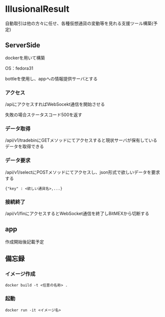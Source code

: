 # IllusionalResult

自動取引は他の方々に任せ、各種仮想通貨の変動等を見れる支援ツール構築(予定)

## ServerSide
dockerを用いて構築

OS：fedora31

bottleを使用し、appへの情報提供サーバとする

### アクセス
/apiにアクセスすればWebSocekt通信を開始させる

失敗の場合ステータスコード500を返す

### データ取得
/api/v1/tradebinにGETメソッドにてアクセスすると現状サーバが保有しているデータを取得できる

### データ要求
/api/v1/selectにPOSTメソッドにてアクセスし、json形式で欲しいデータを要求する
```
{"key" : <欲しい通貨名>,...}
```

### 接続終了
/api/v1/finにアクセスするとWebSocket通信を終了しBitMEXから切断する

## app

作成開始後記載予定

## 備忘録

### イメージ作成
```
docker build -t <任意の名称> .
```

### 起動
```
docker run -it <イメージ名>
```
